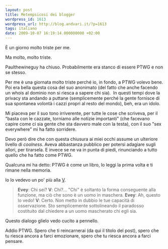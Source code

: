 ```yaml
---
layout: post
title: Metempsicosi dei blogger
wordpress_id: 1613
wordpress_url: http://blog.andvari.it/?p=1613
tags: italiano
date: 2009-10-07 16:19:14.000000000 +02:00
---
```

È un giorno molto triste per me.

Ma molto, molto triste.

Paulthewineguy ha chiuso. Probabilmente era stanco di essere PTWG e non se stesso.

Per me è una giornata molto triste perché io, in fondo, a PTWG volevo bene. Poi era bella questa cosa del suo anonimato (del fatto che anche facendo un whois al dominio non si riesca a sapere chi sia).  In questi tempi dove la privacy sta andando a puttane (semplicemente perché la gente fornisce di sua spontanea volontà i cazzi propri al resto del mondo), beh, era un idolo.

Mi piaceva per il suo tono irriverente, per tutte le cose che scriveva, per il "basta con le cazzate, torniamo alle notizie importanti" (che facevano capire come ci sia gente che sta davvero male con la testa), con il suo "sex everywhere" mi ha fatto sorridere.

Devo però dire che con questa chiusura ai miei occhi assume un ulteriore livello di <em>coolness</em>. Aveva abbastanza pubblico per potersi adagiare sugli allori, per tirarsela. E invece se ne va in punta di piedi, rinunciando a tutto quello che ha fatto come PTWG.

Qualcuna mi ha detto: PTWG è come un libro, lo leggi la prima volta e ti rimane nella memoria.

Io lo vedevo un po' più alla <a href="http://en.wikipedia.org/wiki/V_(comics)">V</a>.
<blockquote><strong>Evey</strong>: Chi sei?
<strong>V</strong>: Chi?... "Chi" è soltanto la forma conseguente alla funzione, ma ciò che sono è un uomo in maschera.
<strong>Evey</strong>: Ah, questo lo vedo!
<strong>V</strong>: Certo. Non metto in dubbio le tue capacità di osservazione. Sto semplicemente sottolineando il paradosso costituito dal chiedere a un uomo mascherato chi egli sia.</blockquote>
Questo dialogo glielo vedo cucito a pennello.

Addio PTWG. Spero che ti reincarnerai (da qui il titolo del post), spero che tu riesca ancora a farci emozionare, spero che tu riesca ancora a farci pensare.
